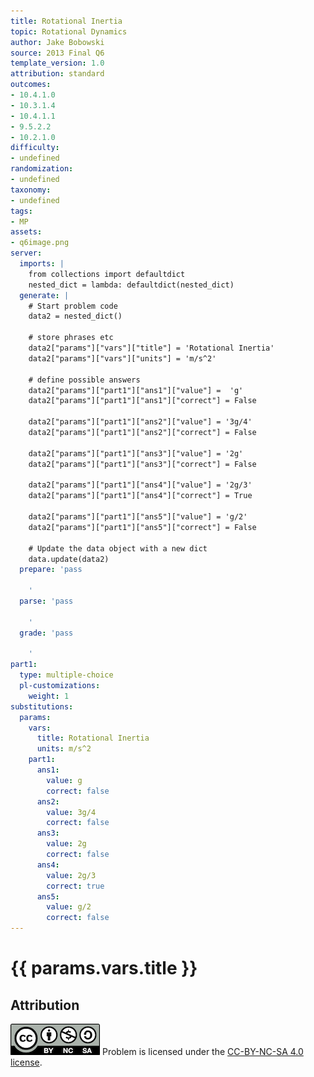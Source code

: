 ```yaml
---
title: Rotational Inertia
topic: Rotational Dynamics
author: Jake Bobowski
source: 2013 Final Q6
template_version: 1.0
attribution: standard
outcomes:
- 10.4.1.0
- 10.3.1.4
- 10.4.1.1
- 9.5.2.2
- 10.2.1.0
difficulty:
- undefined
randomization:
- undefined
taxonomy:
- undefined
tags:
- MP
assets:
- q6image.png
server:
  imports: |
    from collections import defaultdict
    nested_dict = lambda: defaultdict(nested_dict)
  generate: |
    # Start problem code
    data2 = nested_dict()

    # store phrases etc
    data2["params"]["vars"]["title"] = 'Rotational Inertia'
    data2["params"]["vars"]["units"] = 'm/s^2'

    # define possible answers
    data2["params"]["part1"]["ans1"]["value"] =  'g'
    data2["params"]["part1"]["ans1"]["correct"] = False

    data2["params"]["part1"]["ans2"]["value"] = '3g/4'
    data2["params"]["part1"]["ans2"]["correct"] = False

    data2["params"]["part1"]["ans3"]["value"] = '2g'
    data2["params"]["part1"]["ans3"]["correct"] = False

    data2["params"]["part1"]["ans4"]["value"] = '2g/3'
    data2["params"]["part1"]["ans4"]["correct"] = True

    data2["params"]["part1"]["ans5"]["value"] = 'g/2'
    data2["params"]["part1"]["ans5"]["correct"] = False

    # Update the data object with a new dict
    data.update(data2)
  prepare: 'pass

    '
  parse: 'pass

    '
  grade: 'pass

    '
part1:
  type: multiple-choice
  pl-customizations:
    weight: 1
substitutions:
  params:
    vars:
      title: Rotational Inertia
      units: m/s^2
    part1:
      ans1:
        value: g
        correct: false
      ans2:
        value: 3g/4
        correct: false
      ans3:
        value: 2g
        correct: false
      ans4:
        value: 2g/3
        correct: true
      ans5:
        value: g/2
        correct: false
---
```

# {{ params.vars.title }}

## Attribution

![The Creative Commons 4.0 license requiring attribution-BY, non-commercial-NC, and share-alike-SA license.](https://raw.githubusercontent.com/firasm/bits/master/by-nc-sa.png) Problem is licensed under the [CC-BY-NC-SA 4.0 license](https://creativecommons.org/licenses/by-nc-sa/4.0/).